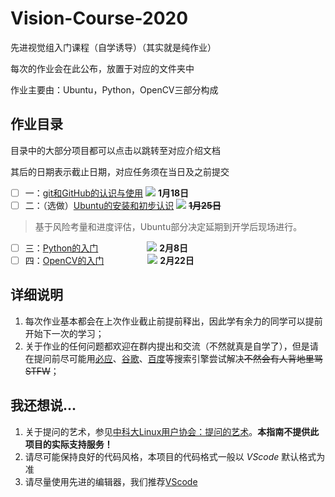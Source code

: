 # Vision-Course-2020
先进视觉组入门课程（自学诱导）（其实就是纯作业）

每次的作业会在此公布，放置于对应的文件夹中

作业主要由：Ubuntu，Python，OpenCV三部分构成

## 作业目录

目录中的大部分项目都可以点击以跳转至对应介绍文档

其后的日期表示截止日期，对应任务须在当日及之前提交

- [ ] 一：[git和GitHub的认识与使用](https://github.com/seu-labview/Vision-Course-2020/blob/master/1-github/README.md) ![](https://progress-bar.dev/3/?scale=7&title=done&suffix=/7) **1月18日** 
- [ ] 二：（选做）[Ubuntu的安装和初步认识](https://github.com/seu-labview/Vision-Course-2020/blob/master/2-ubuntu/README.md)   ![](https://progress-bar.dev/1/?scale=7&title=done&suffix=/7) ~~**1月25日**~~

> 基于风险考量和进度评估，Ubuntu部分决定延期到开学后现场进行。

- [ ] 三：[Python的入门](https://github.com/seu-labview/Vision-Course-2020/blob/master/3-python/README.md) &emsp;&emsp;&emsp;&emsp;&emsp; ![](https://progress-bar.dev/0/?scale=7&title=done&suffix=/7) **2月8日**
- [ ] 四：[OpenCV的入门](https://github.com/seu-labview/Vision-Course-2020/blob/master/4-opencv/README.md)&emsp;&emsp;&emsp;&emsp;&emsp;![](https://progress-bar.dev/0/?scale=7&title=done&suffix=/7) **2月22日**

## 详细说明

1. 每次作业基本都会在上次作业截止前提前释出，因此学有余力的同学可以提前开始下一次的学习；
2. 关于作业的任何问题都欢迎在群内提出和交流（不然就真是自学了），但是请在提问前尽可能用[必应](https://cn.bing.com/ "必应国内版")、[谷歌](https://www.google.com/ "需要翻墙")、[百度](https://www.baidu.com/ "不推荐")等搜索引擎尝试解决~~不然会有人背地里骂STFW~~；


## 我还想说...

1. 关于提问的艺术，参见[中科大Linux用户协会：提问的艺术](https://lug.ustc.edu.cn/wiki/doc/smart-questions)。**本指南不提供此项目的实际支持服务！**
2. 请尽可能保持良好的代码风格，本项目的代码格式一般以 *VScode* 默认格式为准
3. 请尽量使用先进的编辑器，我们推荐[VScode](https://code.visualstudio.com)
